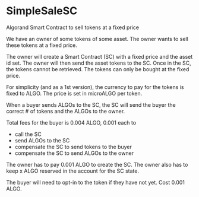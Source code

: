 # SimpleSaleSC
Algorand Smart Contract to sell tokens at a fixed price

We have an owner of some tokens of some asset.
The owner wants to sell these tokens at a fixed price.

The owner will create a Smart Contract (SC) with a fixed price and the asset id set.
The owner will then send the asset tokens to the SC. Once in the SC, the tokens cannot be retrieved. The tokens can only be bought at the fixed price.

For simplicity (and as a 1st version), the currency to pay for the tokens is fixed to ALGO. The price is set in microALGO per token.

When a buyer sends ALGOs to the SC, the SC will send the buyer the correct # of tokens and the ALGOs to the owner.

Total fees for the buyer is 0.004 ALGO, 0.001 each to
- call the SC
- send ALGOs to the SC
- compensate the SC to send tokens to the buyer
- compensate the SC to send ALGOs to the owner

The owner has to pay 0.001 ALGO to create the SC. The owner also has to keep x ALGO reserved in the account for the SC state.

The buyer will need to opt-in to the token if they have not yet. Cost 0.001 ALGO.
